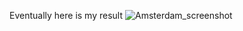 Eventually here is my result
![Amsterdam_screenshot](https://github.com/your-username/your-repository/blob/main/images/example.png)
